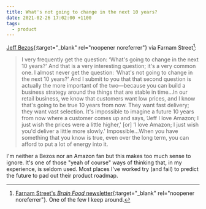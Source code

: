 ```yaml
---
title: What's not going to change in the next 10 years?
date: 2021-02-26 17:02:00 +1100
tags:
  - product
---
```


[Jeff Bezos](https://www.youtube.com/watch?v=O4MtQGRIIuA){:target="_blank" rel="noopener noreferrer"} via Farnam Street[^1]:

> I very frequently get the question: ‘What's going to change in the next 10 years?' And that is a very interesting question; it's a very common one. I almost never get the question: ‘What's not going to change in the next 10 years?' And I submit to you that that second question is actually the more important of the two—because you can build a business strategy around the things that are stable in time...In our retail business, we know that customers want low prices, and I know that's going to be true 10 years from now. They want fast delivery; they want vast selection. It's impossible to imagine a future 10 years from now where a customer comes up and says, ‘Jeff I love Amazon; I just wish the prices were a little higher,' [or] ‘I love Amazon; I just wish you'd deliver a little more slowly.' Impossible...When you have something that you know is true, even over the long term, you can afford to put a lot of energy into it.

I'm neither a Bezos nor an Amazon fan but this makes too much sense to ignore. It's one of those "yeah of course" ways of thinking that, in my experience, is seldom used. Most places I've worked try (and fail) to predict the future to pad out their product roadmap.

[^1]: [Farnam Street's *Brain Food* newsletter](https://fs.blog/newsletter/){:target="_blank" rel="noopener noreferrer"}. One of the few I keep around.